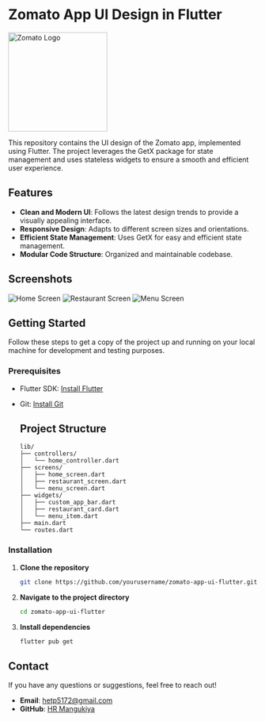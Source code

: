# Zomato App UI Design in Flutter

<img src="https://upload.wikimedia.org/wikipedia/commons/7/75/Zomato_logo.png" alt="Zomato Logo" width="200" height="200">

This repository contains the UI design of the Zomato app, implemented using Flutter. The project leverages the GetX package for state management and uses stateless widgets to ensure a smooth and efficient user experience.

## Features

- **Clean and Modern UI**: Follows the latest design trends to provide a visually appealing interface.
- **Responsive Design**: Adapts to different screen sizes and orientations.
- **Efficient State Management**: Uses GetX for easy and efficient state management.
- **Modular Code Structure**: Organized and maintainable codebase.

## Screenshots

![Home Screen](screenshots/home_screen.png)
![Restaurant Screen](screenshots/restaurant_screen.png)
![Menu Screen](screenshots/menu_screen.png)

## Getting Started

Follow these steps to get a copy of the project up and running on your local machine for development and testing purposes.

### Prerequisites

- Flutter SDK: [Install Flutter](https://flutter.dev/docs/get-started/install)
- Git: [Install Git](https://git-scm.com/book/en/v2/Getting-Started-Installing-Git)

  ## Project Structure

  ```plaintext
  lib/
  ├── controllers/
  │   └── home_controller.dart
  ├── screens/
  │   ├── home_screen.dart
  │   ├── restaurant_screen.dart
  │   └── menu_screen.dart
  ├── widgets/
  │   ├── custom_app_bar.dart
  │   ├── restaurant_card.dart
  │   └── menu_item.dart
  ├── main.dart
  └── routes.dart

### Installation

1. **Clone the repository**
   ```sh
   git clone https://github.com/yourusername/zomato-app-ui-flutter.git

2. **Navigate to the project directory**
   ```sh
   cd zomato-app-ui-flutter

3. **Install dependencies**
   ```sh
   flutter pub get

## Contact

If you have any questions or suggestions, feel free to reach out!

- **Email**: hetp5172@gmail.com
- **GitHub**: [HR Mangukiya](https://github.com/HetRMangukiya)
